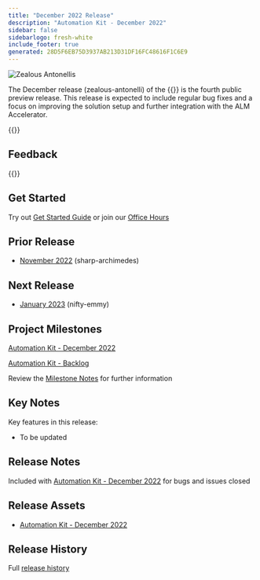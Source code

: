 ```yaml
---
title: "December 2022 Release"
description: "Automation Kit - December 2022"
sidebar: false
sidebarlogo: fresh-white
include_footer: true
generated: 28D5F6EB75D3937AB213D31DF16FC48616F1C6E9
---
```


<div class="optional">

![Zealous Antonellis](/images/zealous-antonelli.png)

The December release (zealous-antonelli) of the {{<product-name>}} is the fourth public preview release. This release is expected to include regular bug fixes and a focus on improving the solution setup and further integration with the ALM Accelerator.

</div>

<div class="optional">

{{<presentationStyles>}}

## Feedback

{{<questions name="/content/en-gb/releases/december-2022.json" completed="Thank you for providing feedback" showNavigationButtons="false" locale="en-gb">}}

</div>

<div class="optional">

## Get Started

Try out [Get Started Guide](/en-gb/get-started) or join our [Office Hours](/en-gb/office-hours)

## Prior Release

- [November 2022](/en-gb/releases/november-2022) (sharp-archimedes)

## Next Release

- [January 2023](/en-gb/releases/january-2023) (nifty-emmy)

## Project Milestones

[Automation Kit - December 2022](https://github.com/orgs/microsoft/projects/486/views/5)

[Automation Kit - Backlog](https://github.com/orgs/microsoft/projects/486/views/1)

Review the [Milestone Notes](/en-gb/releases/milestones) for further information

## Key Notes

Key features in this release:

- To be updated

## Release Notes

Included with [Automation Kit - December 2022](https://github.com/microsoft/powercat-automation-kit/releases/tag/AutomationKit-December2022) for bugs and issues closed

## Release Assets

- [Automation Kit - December 2022](https://github.com/microsoft/powercat-automation-kit/releases/tag/AutomationKit-December2022)

## Release History

Full [release history](/en-gb/releases)

</div>
